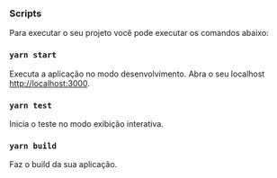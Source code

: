 ### Scripts

Para executar o seu projeto você pode executar os comandos abaixo:

### `yarn start`

Executa a aplicação no modo desenvolvimento.
Abra o seu localhost [http://localhost:3000](http:localhost:3000).

### `yarn test`

Inicia o teste no modo exibição interativa.

### `yarn build`

Faz o build da sua aplicação.
